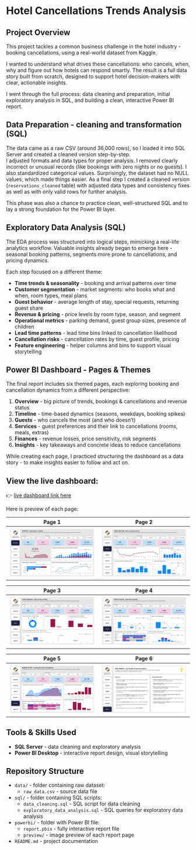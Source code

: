 # Hotel Cancellations Trends Analysis

## Project Overview  
This project tackles a common business challenge in the hotel industry - booking cancellations, using a real-world dataset from Kaggle. 

I wanted to understand what drives these cancellations: who cancels, when, why and figure out how hotels can respond smartly. The result is a full data story built from scratch, designed to support hotel decision-makers with clear, actionable insights.

I went through the full process: data cleaning and preparation, initial exploratory analysis in SQL, and building a clean, interactive Power BI report.

## Data Preparation - cleaning and transformation (SQL)  

The data came as a raw CSV (around 36,000 rows), so I loaded it into SQL Server and created a cleaned version step-by-step.  
I adjusted formats and data types for proper analysis. I removed clearly incorrect or unusual records (like bookings with zero nights or no guests). I also standardized categorical values. Surprisingly, the dataset had no NULL values, which made things easier. As a final step I created a cleaned version (`reservations_cleaned` table) with adjusted data types and consistency fixes as well as with only valid rows for further analysis.

This phase was also a chance to practice clean, well-structured SQL and to lay a strong foundation for the Power BI layer.

## Exploratory Data Analysis (SQL)  
The EDA process was structured into logical steps, mimicking a real-life analytics workflow. Valuable insights already began to emerge here - seasonal booking patterns, segments more prone to cancellations, and pricing dynamics.

Each step focused on a different theme:

- **Time trends & seasonality** - booking and arrival patterns over time  
- **Customer segmentation** - market segments: who books what and when, room types, meal plans  
- **Guest behavior** - average length of stay, special requests, returning guest share  
- **Revenue & pricing** - price levels by room type, season, and segment  
- **Operational metrics** - parking demand, guest group sizes, presence of children  
- **Lead time patterns** - lead time bins linked to cancellation likelihood  
- **Cancellation risks** - cancellation rates by time, guest profile, pricing  
- **Feature engineering** - helper columns and bins to support visual storytelling  

## Power BI Dashboard - Pages & Themes  
The final report includes six themed pages, each exploring booking and cancellation dynamics from a different perspective:

1. **Overview** - big picture of trends, bookings & cancellations and revenue status  
2. **Timeline** - time-based dynamics (seasons, weekdays, booking spikes) 
3. **Guests** - who cancels the most (and who doesn’t) 
4. **Services** - guest preferences and their link to cancellations (rooms, meals, extras)  
5. **Finances** - revenue losses, price sensitivity, risk segments
6. **Insights** - key takeaways and concrete ideas to reduce cancellations

While creating each page, I practiced structuring the dashboard as a data story - to make insights easier to follow and act on.

## View the live dashboard: 
👉 [live dashboard link here](https://app.powerbi.com/view?r=eyJrIjoiZmFlM2MwMGItYjhlNi00MDU5LWE5MmUtNzc3ZjI0ODNkNmEwIiwidCI6IjE1YzIyNjQ2LTU5M2YtNDMxOC04NTYzLTMwZmU5ZmRmMDdjZSJ9)

Here is preview of each page:

| Page 1 | Page 2 |
|--------|--------|
| ![Page 1](powerbi/preview/report-1.png) | ![Page 2](powerbi/preview/report-2.png) |

| Page 3 | Page 4 |
|--------|--------|
| ![Page 3](powerbi/preview/report-3.png) | ![Page 4](powerbi/preview/report-4.png) |

| Page 5 | Page 6 |
|--------|--------|
| ![Page 5](powerbi/preview/report-5.png) | ![Page 6](powerbi/preview/report-6.png) |

## Tools & Skills Used  
- **SQL Server** - data cleaning and exploratory analysis  
- **Power BI Desktop** - interactive report design, visual storytelling  

## Repository Structure
- `data/` - folder containing raw dataset:
  - `raw_data.csv` - source data file
- `sql/` - folder containing SQL scripts:
  - `data_cleaning.sql` - SQL script for data cleaning
  - `exploratory_data_analysis.sql` - SQL queries for exploratory data analysis
- `powerbi/` - folder with Power BI file:
  - `report.pbix` - fully interactive report file
  - `preview/` - image preview of each report page
- `README.md` - project documentation

